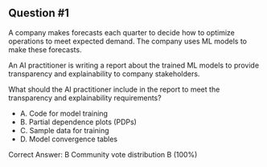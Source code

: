 ## Question #1

A company makes forecasts each quarter to decide how to optimize operations to meet expected demand. The company uses ML models to make these forecasts.

An AI practitioner is writing a report about the trained ML models to provide transparency and explainability to company stakeholders.

What should the AI practitioner include in the report to meet the transparency and explainability requirements?

- A. Code for model training
- B. Partial dependence plots (PDPs)
- C. Sample data for training
- D. Model convergence tables 

Correct Answer: 
B Community vote distribution B (100%)